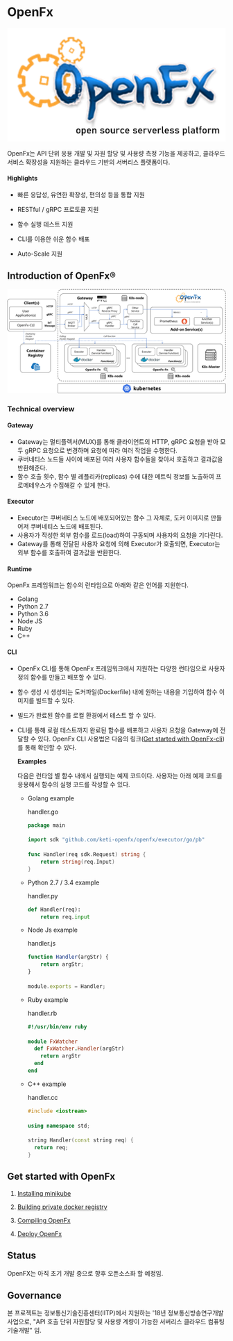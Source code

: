 # OpenFx

![OpenFx Logo](/OpenFx.png)

OpenFx는 API 단위 응용 개발 및 자원 할당 및 사용량 측정 기능을 제공하고, 클라우드 서비스 확장성을 지원하는 클라우드 기반의 서버리스 플랫폼이다. 

#### Highlights

- 빠른 응답성, 유연한 확장성, 편의성 등을 통합 지원

- RESTful / gRPC 프로토콜 지원
- 함수 실행 테스트 지원
- CLI를 이용한 쉬운 함수 배포
- Auto-Scale 지원

## Introduction of OpenFx&reg;

![Architecture of the OpenFx](/OpenFx_Architecture.png)

### Technical overview

#### Gateway

- Gateway는 멀티플렉서(MUX)를 통해 클라이언트의 HTTP, gRPC 요청을 받아 모두 gRPC 요청으로 변경하며 요청에 따라 여러 작업을 수행한다.
- 쿠버네티스 노드들 사이에 배포된 여러 사용자 함수들을 찾아서 호출하고 결과값을 반환해준다. 
- 함수 호출 횟수, 함수 별 레플리카(replicas) 수에 대한 메트릭 정보를 노출하여 프로메테우스가 수집해갈 수 있게 한다.

#### Executor

- Executor는 쿠버네티스 노드에 배포되어있는 함수 그 자체로, 도커 이미지로 만들어져 쿠버네티스 노드에 배포된다. 
- 사용자가 작성한 외부 함수를 로드(load)하여  구동되며 사용자의 요청을 기다린다.
- Gateway를 통해 전달된 사용자 요청에 의해 Executor가 호출되면, Executor는 외부 함수를 호출하여 결과값을 반환한다.

#### Runtime

OpenFx 프레임워크는 함수의 런타임으로 아래와 같은 언어를 지원한다.

- Golang
- Python 2.7
- Python 3.6
- Node JS
- Ruby
- C++

#### CLI 

- OpenFx CLI를 통해 OpenFx 프레임워크에서 지원하는 다양한 런타임으로 사용자 정의 함수를 만들고 배포할 수 있다. 

- 함수 생성 시 생성되는 도커파일(Dockerfile) 내에 원하는 내용을 기입하여 함수 이미지를 빌드할 수 있다. 

- 빌드가 완료된 함수를 로컬 환경에서 테스트 할 수 있다. 

- CLI를 통해 로컬 테스트까지 완료된 함수를 배포하고 사용자 요청을 Gateway에 전달할 수 있다. OpenFx CLI 사용법은 다음의 링크([Get started with OpenFx-cli](https://github.com/keti-openfx/openfx-cli/blob/master/README.md))를 통해 확인할 수 있다. 

  **Examples**

  다음은 런타임 별 함수 내에서 실행되는 예제 코드이다. 사용자는 아래 예제 코드를 응용해서 함수의 실행 코드를 작성할 수 있다. 

  - Golang example

    handler.go

    ```go
    package main
    
    import sdk "github.com/keti-openfx/openfx/executor/go/pb"
    
    func Handler(req sdk.Request) string {
        return string(req.Input)
    }
    ```

  - Python 2.7 / 3.4 example

    handler.py

    ```python
    def Handler(req):
        return req.input
    ```
  - Node Js example
  
    handler.js
    
    ```js
    function Handler(argStr) {
        return argStr;
    }
    
    module.exports = Handler;
    ```
  
  - Ruby example
  
    handler.rb
    
    ```ruby
    #!/usr/bin/env ruby
    
    module FxWatcher
      def FxWatcher.Handler(argStr)
        return argStr
      end
    end
    ```

  - C++ example
  
    handler.cc
    
    ```c++
    #include <iostream>
    
    using namespace std;
    
    string Handler(const string req) {
      return req;
    }
    ```

## Get started with OpenFx

1. [Installing minikube](./documents/1.Installing_Minikube.md)

2. [Building private docker registry](./documents/2.Building_Private_Docker_Registry.md)

3. [Compiling OpenFx](./documents/3.Compile_OpenFx.md)

4. [Deploy OpenFx](./documents/4.Deploy_OpenFx.md)

## Status

OpenFX는 아직 초기 개발 중으로 향후 오픈소스화 할 예정임.

## Governance

본 프로젝트는 정보통신기술진흥센터(IITP)에서 지원하는 '18년 정보통신방송연구개발사업으로, "API 호출 단위 자원할당 및 사용량 계량이 가능한 서버리스 클라우드 컴퓨팅 기술개발" 임.
